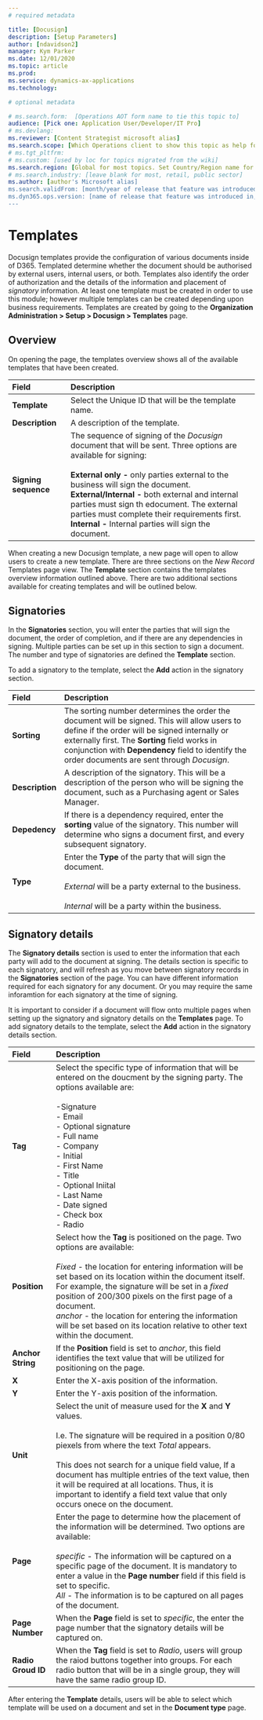 ```yaml
---
# required metadata

title: [Docusign]
description: [Setup Parameters]
author: [ndavidson2]
manager: Kym Parker
ms.date: 12/01/2020
ms.topic: article
ms.prod: 
ms.service: dynamics-ax-applications
ms.technology: 

# optional metadata

# ms.search.form:  [Operations AOT form name to tie this topic to]
audience: [Pick one: Application User/Developer/IT Pro]
# ms.devlang: 
ms.reviewer: [Content Strategist microsoft alias]
ms.search.scope: [Which Operations client to show this topic as help for, to be set by content strategist, see list here: https://microsoft.sharepoint.com/teams/DynDoc/_layouts/15/WopiFrame.aspx?sourcedoc={23419e1c-eb64-42e9-aa9b-79875b428718}&action=edit&wd=target%28Core%20Dynamics%20AX%20CP%20requirements%2Eone%7C4CC185C0%2DEFAA%2D42CD%2D94B9%2D8F2A45E7F61A%2FVersions%20list%20for%20docs%20topics%7CC14BE630%2D5151%2D49D6%2D8305%2D554B5084593C%2F%29]
# ms.tgt_pltfrm: 
# ms.custom: [used by loc for topics migrated from the wiki]
ms.search.region: [Global for most topics. Set Country/Region name for localizations]
# ms.search.industry: [leave blank for most, retail, public sector]
ms.author: [author's Microsoft alias]
ms.search.validFrom: [month/year of release that feature was introduced in, in format yyyy-mm-dd]
ms.dyn365.ops.version: [name of release that feature was introduced in, see list here: https://microsoft.sharepoint.com/teams/DynDoc/_layouts/15/WopiFrame.aspx?sourcedoc={23419e1c-eb64-42e9-aa9b-79875b428718}&action=edit&wd=target%28Core%20Dynamics%20AX%20CP%20requirements%2Eone%7C4CC185C0%2DEFAA%2D42CD%2D94B9%2D8F2A45E7F61A%2FVersions%20list%20for%20docs%20topics%7CC14BE630%2D5151%2D49D6%2D8305%2D554B5084593C%2F%29]
---
```



# Templates

Docusign templates provide the configuration of various documents inside of D365.  Templated determine whether the document should be authorised by external users, internal users, or both.  Templates also identify the order of authorization and the details of the information and placement of *signatory* information.  At least one template must be created in order to use this module; however multiple templates can be created depending upon business requirements.  Templates are created by going to the **Organization Administration > Setup > Docusign > Templates** page.

## Overview ##

On opening the page, the templates overview shows all of the available templates that have been created.


| **Field**                         | **Description**                      | 
| :-------------------------------- |:-------------------------------------| 
| **Template**                      | Select the Unique ID that will be the template name.   |
| **Description**                   | A description of the template.     |
| **Signing sequence**              | The sequence of signing of the *Docusign* document that will be sent.  Three options are available for signing: <br> <br> **External only -**  only parties external to the business will sign the document. <br> **External/Internal -** both external and internal parties must sign th edocument. The external parties must complete their requirements first. <br>  **Internal -** Internal parties will sign the document. | 


When creating a new Docusign template, a new page will open to allow users to create a new template.   There are three sections on the *New Record*  Templates page view.  The **Template** section contains the templates overview information outlined above.  There are two additional sections available for creating templates and will be outlined below.

## Signatories ##

In the **Signatories** section, you will enter the parties that will sign the document,  the order of completion, and if there are any dependencies in signing.  Multiple parties can be set up in this section to sign a document. The number and type of signatories are defined the **Template** section.   

To add a signatory to the template, select the **Add** action in the signatory section. 

| **Field**                         | **Description**                      | 
| :-------------------------------- |:-------------------------------------| 
| **Sorting**                      | The sorting number determines the order the document will be signed.  This will allow users to define if the order will be signed internally or externally first.  The **Sorting** field works in conjunction with **Dependency** field to identify the order documents are sent through *Docusign*.   |
| **Description**                   | A description of the signatory. This will be a description of the person who will be signing the document, such as a Purchasing agent or Sales Manager.     |
| **Depedency**              | If there is a dependency required, enter the **sorting** value of the signatory.  This number will determine who signs a document first, and every subsequent signatory. | 
| **Type**                          |  Enter the **Type** of the party that will sign the document.  <br> <br> *External* will be a party external to the business. <br> <br> *Internal* will be a party within the business. | 


## Signatory details

The **Signatory details** section is used to enter the information that each party will add to the document at signing. The details section is specific to each signatory, and will refresh as you move between signatory records in the **Signatories** section of the page.  You can have different information required for each signatory for any document.  Or you may require the same inforamtion for each signatory at the time of signing.

It is important to consider if a document will flow onto multiple pages when setting up the signatory and signatory details on the **Templates** page.  To add signatory details to the template, select the **Add** action in the signatory details section.


| **Field**                         | **Description**                      | 
| :-------------------------------- |:-------------------------------------| 
| **Tag**                      | Select the specific type of information that will be entered on the doucment by the signing party.  The options available are: <br> <br>  -Signature <br> - Email <br> - Optional signature <br> - Full name <br> - Company <br> - Initial <br> - First Name <br> - Title <br> - Optional Iniital <br> - Last Name <br> - Date signed <br> - Check box <br> - Radio  |
| **Position**                   | Select how the **Tag** is positioned on the page.  Two options are available: <br> <br> *Fixed* - the location for entering information will be set based on its location within the document itself.  For example, the signature will be set in a *fixed* position of 200/300 pixels on the first page of a document.  <br> *anchor* - the location for entering the information will be set based on its location relative to other text within the document.     |
| **Anchor String**              | If the **Position** field is set to *anchor*, this field identifies the text value that will be utilized for positioning on the page.  | 
| **X**                          |  Enter the X-axis position of the information. | 
| **Y**                          |   Enter the Y-axis position of the information.    |
| **Unit**                        |  Select the unit of measure used for the **X** and **Y** values.  <br> <br> I.e. The signature will be required in a position 0/80 piexels from where the text *Total* appears.   <br> <br>  This does not search for a unique field value, If a document has multiple entries of the text value, then it will be required at all locations.  Thus, it is important to identify a field text value that only occurs onece on the document.       |
| **Page**                       |  Enter the page to determine how the placement of the information will be determined.  Two options are available:  <br> <br> *specific* - The information will be captured on a specific page of the document.  It is mandatory to enter a value in the **Page number** field if this field is set to specific. <br> *All* - The information is to be captured on all pages of the document.     |
| **Page Number**                 |  When the **Page** field is set to *specific*, the enter the page number that the signatory details will be captured on.     |
| **Radio Groud ID**             | When the **Tag** field is set to *Radio*, users will group the raiod buttons together into groups.  For each radio button that will be in a single group, they will have the same radio group ID.     |


After entering the **Template** details, users will be able to select which template will be used on a document and set in the **Document type** page.
